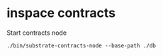 # inspace contracts

Start contracts node

```sheel
./bin/substrate-contracts-node --base-path ./db
```
